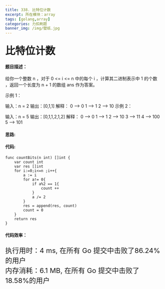 ```yaml
---
title: 338. 比特位计数
excerpt: 所在模块：array
tags: [golang,array]
categories: 力扣刷题
banner_img: /img/壁纸.jpg
---
```


### <font size=6px>比特位计数</font>

#### 题目描述：

给你一个整数 n ，对于 0 <= i <= n 中的每个 i ，计算其二进制表示中 1 的个数 ，返回一个长度为 n + 1 的数组 ans 作为答案。

 

示例 1：

输入：n = 2
输出：[0,1,1]
解释：
0 --> 0
1 --> 1
2 --> 10
示例 2：

输入：n = 5
输出：[0,1,1,2,1,2]
解释：
0 --> 0
1 --> 1
2 --> 10
3 --> 11
4 --> 100
5 --> 101

#### 思路:

#### 代码:

```golang
func countBits(n int) []int {
    var count int
    var res []int
    for i:=0;i<=n ;i++{
        a := i
        for a!= 0{
            if a%2 == 1{
                count ++
            }
            a /= 2
        }
        res = append(res, count)
        count = 0
    }
    return res
}
```

#### 代码效率：

<p class="note note-primary"; style="font-size:22px">
   执行用时：4 ms, 在所有 Go 提交中击败了86.24%的用户<br>
   内存消耗：6.1 MB, 在所有 Go 提交中击败了18.58%的用户
</p>

